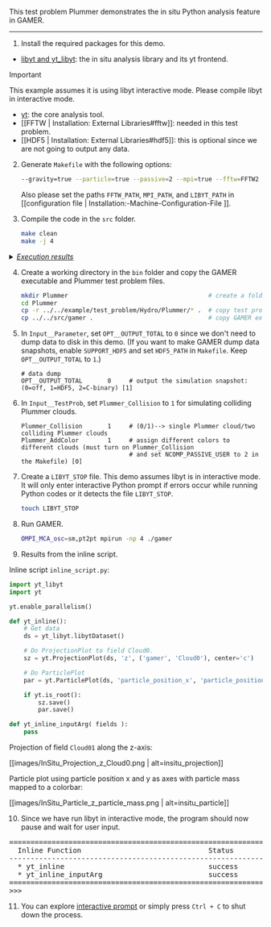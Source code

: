 This test problem Plummer demonstrates the in situ Python analysis feature in GAMER.

***

1. Install the required packages for this demo.
  * [libyt and yt_libyt](https://yt-project.github.io/libyt/HowToInstall.html#how-to-install): the in situ analysis library and its yt frontend.
> [!IMPORTANT]
> This example assumes it is using libyt interactive mode. Please compile libyt in interactive mode.
  * [yt](https://yt-project.org/): the core analysis tool.
  * [[FFTW | Installation: External Libraries#fftw]]: needed in this test problem.
  * [[HDF5 | Installation: External Libraries#hdf5]]: this is optional since we are not going to output any data.

2. Generate `Makefile` with the following options:
   ```bash
   --gravity=true --particle=true --passive=2 --mpi=true --fftw=FFTW2 --libyt=true --libyt_interactive=true
   ```
   Also please set the paths `FFTW_PATH`, `MPI_PATH`, and `LIBYT_PATH` in [[configuration file | Installation:-Machine-Configuration-File ]].

3. Compile the code in the `src` folder.

   ```bash
   make clean
   make -j 4
   ```

<details>
<summary><u><i>Execution results</i></u></summary>

<pre>
   ...
   ...
Compiling GAMER --> Successful!
</pre>
</details>

4. Create a working directory in the `bin` folder and copy the GAMER executable and Plummer test problem files.

   ```bash
   mkdir Plummer                                       # create a folder for this test
   cd Plummer
   cp -r ../../example/test_problem/Hydro/Plummer/* .  # copy test problem settings
   cp ../../src/gamer .                                # copy GAMER executable
   ```

5. In `Input__Parameter`, set `OPT__OUTPUT_TOTAL` to `0` since we don't need to dump data to disk in this demo.
(If you want to make GAMER dump data snapshots, enable `SUPPORT_HDF5` and set `HDF5_PATH` in `Makefile`. Keep `OPT__OUTPUT_TOTAL` to `1`.)

   ```
   # data dump
   OPT__OUTPUT_TOTAL       0     # output the simulation snapshot: (0=off, 1=HDF5, 2=C-binary) [1]
   ```

6. In `Input__TestProb`, set `Plummer_Collision` to `1` for simulating colliding Plummer clouds.

   ```
   Plummer_Collision       1     # (0/1)--> single Plummer cloud/two colliding Plummer clouds
   Plummer_AddColor        1     # assign different colors to different clouds (must turn on Plummer_Collision
                                 # and set NCOMP_PASSIVE_USER to 2 in the Makefile) [0]
   ```

7. Create a `LIBYT_STOP` file. This demo assumes libyt is in interactive mode.
It will only enter interactive Python prompt if errors occur while running Python codes
or it detects the file `LIBYT_STOP`.

   ```bash
   touch LIBYT_STOP
   ```

8. Run GAMER.

   ```bash
   OMPI_MCA_osc=sm,pt2pt mpirun -np 4 ./gamer
   ```

9. Results from the inline script.

Inline script `inline_script.py`:
```python
import yt_libyt
import yt

yt.enable_parallelism()

def yt_inline():
    # Get data
    ds = yt_libyt.libytDataset()

    # Do ProjectionPlot to field Cloud0.
    sz = yt.ProjectionPlot(ds, 'z', ('gamer', 'Cloud0'), center='c')

    # Do ParticlePlot
    par = yt.ParticlePlot(ds, 'particle_position_x', 'particle_position_y', 'particle_mass', center='c')

    if yt.is_root():
        sz.save()
        par.save()

def yt_inline_inputArg( fields ):
    pass
```

Projection of field `Cloud01` along the z-axis:

[[images/InSitu_Projection_z_Cloud0.png | alt=insitu_projection]]


Particle plot using particle position x and y as axes with particle mass mapped to a colorbar:

[[images/InSitu_Particle_z_particle_mass.png | alt=insitu_particle]]

10. Since we have run libyt in interactive mode, the program should now pause and wait for user input.

<pre>
=====================================================================
  Inline Function                              Status         Run
---------------------------------------------------------------------
  * yt_inline                                  success         V
  * yt_inline_inputArg                         success         V
=====================================================================
>>>
</pre>

11. You can explore [interactive prompt](https://yt-project.github.io/libyt/InSituPythonAnalysis/InteractivePythonPrompt.html)
or simply press `Ctrl + C` to shut down the process.
